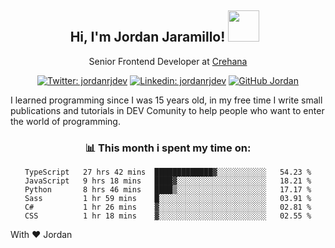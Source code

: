 <div align="center">
<h2 style="margin-right:10px;">Hi, I'm Jordan Jaramillo! <img src="https://media.giphy.com/media/Wj7lNjMNDxSmc/source.gif" width="50" > </h2>

<p>Senior Frontend Developer at <a href="https://www.crehana.com/">Crehana</a></p>

[![Twitter: jordanrjdev](https://img.shields.io/twitter/follow/jordanrjdev?style=social)](https://twitter.com/jordanrjdev)
[![Linkedin: jordanrjdev](https://img.shields.io/badge/-jordanrjdev-blue?style=flat-square&logo=Linkedin&logoColor=white&link=https://www.linkedin.com/in/jordanrjdev/)](https://www.linkedin.com/in/jordanrjdev/)
[![GitHub Jordan](https://img.shields.io/github/followers/jnadroj?label=follow&style=social)](https://github.com/jnadroj)

</div>
I learned programming since I was 15 years old, in my free time I write small publications and tutorials in DEV Comunity to help people who want to enter the world of programming.

<div align="center">

### 📊 **This month i spent my time on:**

<!--START_SECTION:waka-->

```text
TypeScript   27 hrs 42 mins  █████████████▓░░░░░░░░░░░   54.23 %
JavaScript   9 hrs 18 mins   ████▓░░░░░░░░░░░░░░░░░░░░   18.21 %
Python       8 hrs 46 mins   ████▒░░░░░░░░░░░░░░░░░░░░   17.17 %
Sass         1 hr 59 mins    █░░░░░░░░░░░░░░░░░░░░░░░░   03.91 %
C#           1 hr 26 mins    ▓░░░░░░░░░░░░░░░░░░░░░░░░   02.81 %
CSS          1 hr 18 mins    ▓░░░░░░░░░░░░░░░░░░░░░░░░   02.55 %
```

<!--END_SECTION:waka-->

</div>

With ❤️ Jordan
